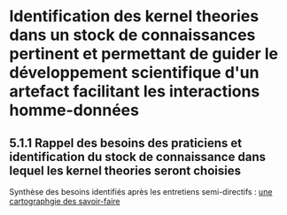 # Identification des kernel theories dans un stock de connaissances pertinent et permettant de guider le développement scientifique d'un artefact facilitant les interactions homme-données

## 5.1.1 Rappel des besoins des praticiens et identification du stock de connaissance dans lequel les kernel theories seront choisies

Synthèse des besoins identifiés après les entretiens semi-directifs : [une cartographgie des savoir-faire](http://opendatatales.com/un-tour-de-france-de-lopen-data-vers-une-cartographie-des-savoir-faire-des-territoires-intelligents/)
